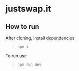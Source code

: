 # justswap.it

## How to run
After cloning, install dependencies
> ```npm i```

To run use
> ```npm run dev```

